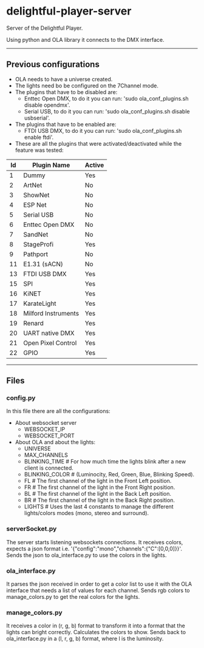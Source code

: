 # delightful-player-server
Server of the Delightful Player.

Using python and OLA library it connects to the DMX interface.

--------------------------------------
## Previous configurations
* OLA needs to have a universe created.
* The lights need bo be configured on the 7Channel mode.
* The plugins that have to be disabled are:
  * Enttec Open DMX, to do it you can run: 'sudo ola_conf_plugins.sh disable opendmx'.
  * Serial USB, to do it you can run: 'sudo ola_conf_plugins.sh disable usbserial'.
* The plugins that have to be enabled are:
  * FTDI USB DMX, to do it you can run: 'sudo ola_conf_plugins.sh enable ftdi'.
* These are all the plugins that were activated/deactivated while the feature was tested:

| Id  | Plugin Name         | Active |
|-----|---------------------|--------|
| 1   | Dummy               | Yes    |
| 2   | ArtNet              | No     |
| 3   | ShowNet             | No     |
| 4   | ESP Net             | No     |
| 5   | Serial USB          | No     |
| 6   | Enttec Open DMX     | No     |
| 7   | SandNet             | No     |
| 8   | StageProfi          | Yes    |
| 9   | Pathport            | No     |
| 11  | E1.31 (sACN)        | No     |
| 13  | FTDI USB DMX        | Yes    |
| 15  | SPI                 | Yes    |
| 16  | KiNET               | Yes    |
| 17  | KarateLight         | Yes    |
| 18  | Milford Instruments | Yes    |
| 19  | Renard              | Yes    |
| 20  | UART native DMX     | Yes    |
| 21  | Open Pixel Control  | Yes    |
| 22  | GPIO                | Yes    |

--------------------------------------
## Files

### config.py
In this file there are all the configurations:
* About websocket server
  * WEBSOCKET_IP
  * WEBSOCKET_PORT
* About OLA and about the lights:
  * UNIVERSE
  * MAX_CHANNELS
  * BLINKING_TIME  # For how much time the lights blink after a new client is connected.
  * BLINKING_COLOR  # (Luminocity, Red, Green, Blue, Blinking Speed).
  * FL  # The first channel of the light in the Front Left position.
  * FR  # The first channel of the light in the Front Right position.
  * BL  # The first channel of the light in the Back Left position.
  * BR  # The first channel of the light in the Back Right position.
  * LIGHTS  # Uses the last 4 constants to manage the different lights/colors modes (mono, stereo and surround).


### serverSocket.py
The server starts listening websockets connections.
It receives colors, expects a json format i.e. '{"config":"mono","channels":{"C":[0,0,0]}}'.
Sends the json to ola_interface.py to use the colors in the lights.

### ola_interface.py
It parses the json received in order to get a color list to use it with the OLA interface that needs a list of values for each channel.
Sends rgb colors to manage_colors.py to get the real colors for the lights.

### manage_colors.py
It receives a color in (r, g, b) format to transform it into a format that the lights can bright correctly.
Calculates the colors to show.
Sends back to ola_interface.py in a (l, r, g, b) format, where l is the luminosity.  

